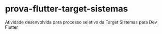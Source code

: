 # prova-flutter-target-sistemas
Atividade desenvolvida para processo seletivo da Target Sistemas para Dev Flutter
